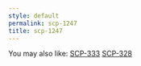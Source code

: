 ```yaml
---
style: default
permalink: scp-1247
title: scp-1247
---
```

You may also like:
[SCP-333](http://scp-wiki.net/scp-333)
[SCP-328](http://scp-wiki.net/scp-328)